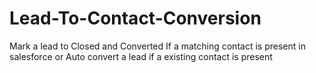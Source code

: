 # Lead-To-Contact-Conversion
Mark a lead to Closed and Converted If a matching contact is present in salesforce or Auto convert a lead if a existing contact is present
